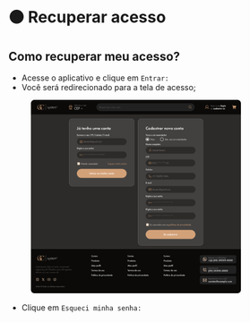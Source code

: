 # 🟤 Recuperar acesso

## Como recuperar meu acesso?

* Acesse o aplicativo e clique em `Entrar:`
* Você será redirecionado para a tela de acesso;

<figure><img src="../.gitbook/assets/Login e Cadastro (1) (1).png" alt="" width="375"><figcaption></figcaption></figure>

* Clique em `Esqueci minha senha:`

